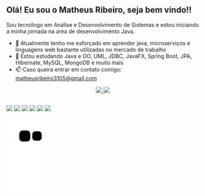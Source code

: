 ## Olá! Eu sou o Matheus Ribeiro, seja bem vindo!!

  Sou tecnólogo em Análise e Desenvolvimento de Sistemas e estou iniciando a minha jornada na area de desenvolvimento Java.



- 🔭 Atualmente tenho me esforçado em aprender java, microserviços e linguagens web bastante utilizadas no mercado de trabalho
- 🌱 Estou estudando Java e OO, UML, JDBC, JavaFX, Spring Boot, JPA, Hibernate, MySQL, MongoDB e muito mais
- 📫 Caso queira entrar em contato comigo: matheusribeiro3105@gmail.com

<div align="center">
  <a href="https://github.com/M4theusR">
  <img height="180em" src="https://github-readme-stats.vercel.app/api?username=M4theusR&show_icons=true&theme=codeSTACKr&include_all_commits=true&count_private=true"/>
  <img height="180em" src="https://github-readme-stats.vercel.app/api/top-langs/?username=M4theusR&layout=compact&langs_count=7&theme=codeSTACKr"/>
</div>

  ##
  
  <div> 
  <a href="https://www.youtube.com/channel/UC_-uuuZbY0AAt9CViNzvc-Q" target="_blank"><img src="https://img.shields.io/badge/YouTube-FF0000?style=for-the-badge&logo=youtube&logoColor=white" target="_blank"></a>
  <a href="https://instagram.com/rafaballerini" target="_blank"><img src="https://img.shields.io/badge/-Instagram-%23E4405F?style=for-the-badge&logo=instagram&logoColor=white" target="_blank"></a>
 	<a href="https://www.twitch.tv/m4th5" target="_blank"><img src="https://img.shields.io/badge/Twitch-9146FF?style=for-the-badge&logo=twitch&logoColor=white" target="_blank"></a>
 <a href="https://discord.gg/MSzASc9Q59" target="_blank"><img src="https://img.shields.io/badge/Discord-7289DA?style=for-the-badge&logo=discord&logoColor=white" target="_blank"></a> 
  <a href = "mailto:matheusribeiro3105@gmail.com"><img src="https://img.shields.io/badge/-Gmail-%23333?style=for-the-badge&logo=gmail&logoColor=white" target="_blank"></a>
  <a href="https://www.linkedin.com/in/matheusribeiro-/" target="_blank"><img src="https://img.shields.io/badge/-LinkedIn-%230077B5?style=for-the-badge&logo=linkedin&logoColor=white" target="_blank"></a> 
 
  ![Snake animation](https://github.com/M4theusR/M4theusR/blob/output/github-contribution-grid-snake.svg)
 
</div>
